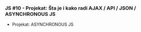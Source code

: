 ### JS #10 - Projekat: Šta je i kako radi AJAX / API / JSON / ASYNCHRONOUS JS

- Projekat: ASYNCHRONOUS JS
 